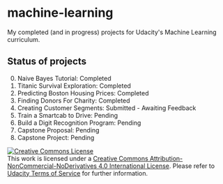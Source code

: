 # machine-learning
My completed (and in progress) projects for Udacity's Machine Learning curriculum.

## Status of projects
0. Naive Bayes Tutorial: Completed
1. Titanic Survival Exploration: Completed
2. Predicting Boston Housing Prices: Completed
3. Finding Donors For Charity: Completed
4. Creating Customer Segments: Submitted - Awaiting Feedback
5. Train a Smartcab to Drive: Pending
6. Build a Digit Recognition Program: Pending
7. Capstone Proposal: Pending
8. Capstone Project: Pending

<a rel="license" href="http://creativecommons.org/licenses/by-nc-nd/4.0/"><img alt="Creative Commons License" style="border-width:0" src="https://i.creativecommons.org/l/by-nc-nd/4.0/88x31.png" /></a><br />This work is licensed under a <a rel="license" href="http://creativecommons.org/licenses/by-nc-nd/4.0/">Creative Commons Attribution-NonCommercial-NoDerivatives 4.0 International License</a>. Please refer to [Udacity Terms of Service](https://www.udacity.com/legal) for further information.

